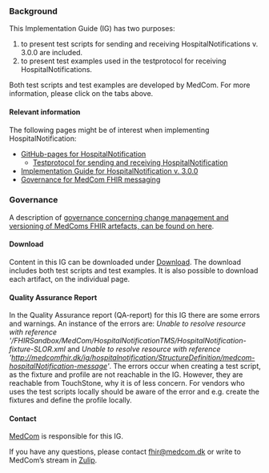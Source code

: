 ### Background

This Implementation Guide (IG) has two purposes: 
  1) to present test scripts for sending and receiving HospitalNotifications v. 3.0.0 are included. 
  2) to present test examples used in the testprotocol for receiving HospitalNotifications.

Both test scripts and test examples are developed by MedCom. For more information, please click on the tabs above.

#### Relevant information
The following pages might be of interest when implementing HospitalNotification:
* [GitHub-pages for HospitalNotification](https://medcomdk.github.io/dk-medcom-hospitalnotification)
  * [Testprotocol for sending and receiving HospitalNotification](https://medcomdk.github.io/dk-medcom-hospitalnotification/#2-test-and-certification)
* [Implementation Guide for HospitalNotification v. 3.0.0](https://medcomfhir.dk/ig/hospitalnotification/3.0.0)
* [Governance for MedCom FHIR messaging](https://medcomdk.github.io/MedComLandingPage/)

### Governance
A description of <a href="https://medcomdk.github.io/MedComLandingPage/#4-change-management-and-versioning">governance concerning change management and versioning of MedComs FHIR artefacts, can be found on here</a>.

#### Download
Content in this IG can be downloaded under [Download](downloads.html). The download includes both test scripts and test examples. It is also possible to download each artifact, on the individual page.

#### Quality Assurance Report
In the Quality Assurance report (QA-report) for this IG there are some errors and warnings. An instance of the errors are: *Unable to resolve resource with reference '/FHIRSandbox/MedCom/HospitalNotificationTMS/HospitalNotification-fixture-SLOR.xml* and *Unable to resolve resource with reference 'http://medcomfhir.dk/ig/hospitalnotification/StructureDefinition/medcom-hospitalNotification-message'*. The errors occur when creating a test script, as the fixture and profile are not reachable in the IG. However, they are reachable from TouchStone, why it is of less concern. For vendors who uses the test scripts locally should be aware of the error and e.g. create the fixtures and define the profile locally.

#### Contact
<a href="https://www.medcom.dk/">MedCom</a> is responsible for this IG.

If you have any questions, please contact <a href="mailto:fhir@medcom.dk">fhir@medcom.dk</a> or write to MedCom’s stream in <a href="https://chat.fhir.org/#narrow/stream/315677-denmark.2Fmedcom.2FFHIRimplementationErfaGroup">Zulip</a>.